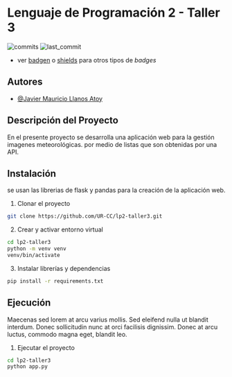 # Lenguaje de Programación 2 - Taller 3

![commits](https://badgen.net/github/commits/UR-CC/lp2-taller3?icon=github) 
![last_commit](https://img.shields.io/github/last-commit/UR-CC/lp2-taller3)

- ver [badgen](https://badgen.net/) o [shields](https://shields.io/) para otros tipos de _badges_

## Autores

- [@Javier Mauricio Llanos Atoy](https://github.com/MauricioAtoy/lp2-taller3)

## Descripción del Proyecto
En el presente proyecto se desarrolla una aplicación web para la gestión imagenes meteorológicas. por medio de listas que son obtenidas por una API.

## Instalación
 se usan las librerias de flask y pandas para la creación de la aplicación web.

1. Clonar el proyecto
```bash
git clone https://github.com/UR-CC/lp2-taller3.git
```

2. Crear y activar entorno virtual
```bash
cd lp2-taller3
python -m venv venv
venv/bin/activate
```

3. Instalar librerías y dependencias
```bash
pip install -r requirements.txt
```
    
## Ejecución

Maecenas sed lorem at arcu varius mollis. Sed eleifend nulla ut blandit interdum. Donec sollicitudin nunc at orci facilisis dignissim. Donec at arcu luctus, commodo magna eget, blandit leo.

1. Ejecutar el proyecto
```bash
cd lp2-taller3
python app.py
```

